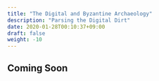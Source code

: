 ```yaml
---
title: "The Digital and Byzantine Archaeology"
description: "Parsing the Digital Dirt"
date: 2020-01-28T00:10:37+09:00
draft: false
weight: -10
---
```


## Coming Soon

